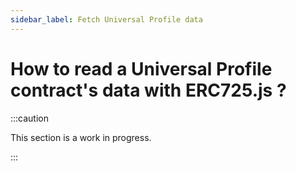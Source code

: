 ```yaml
---
sidebar_label: Fetch Universal Profile data
---
```


# How to read a Universal Profile contract's data with ERC725.js ?

:::caution

This section is a work in progress.

:::
